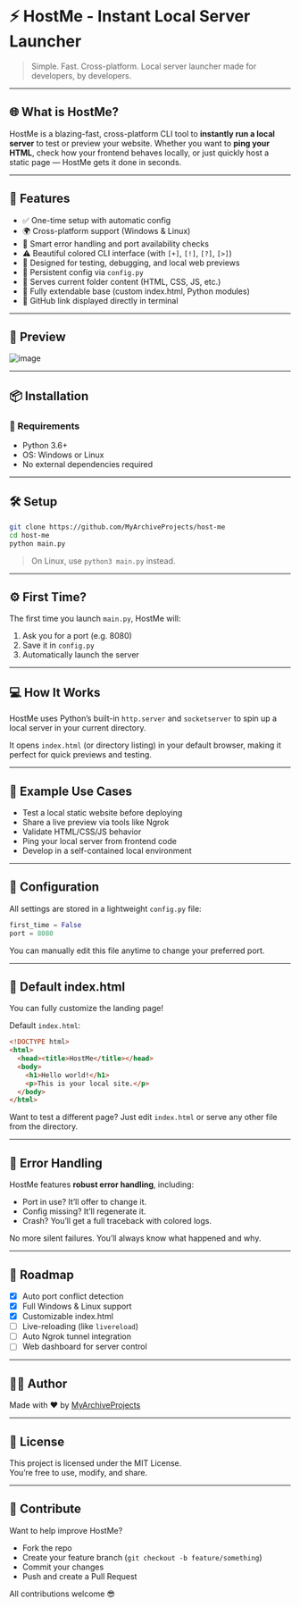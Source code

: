 
# ⚡ HostMe - Instant Local Server Launcher

> Simple. Fast. Cross-platform. Local server launcher made for developers, by developers.

---

## 🌐 What is HostMe?

HostMe is a blazing-fast, cross-platform CLI tool to **instantly run a local server** to test or preview your website. Whether you want to **ping your HTML**, check how your frontend behaves locally, or just quickly host a static page — HostMe gets it done in seconds.

---

## 🚀 Features

- ✅ One-time setup with automatic config
- 🌍 Cross-platform support (Windows & Linux)
- 🧠 Smart error handling and port availability checks
- ⚠️ Beautiful colored CLI interface (with `[+]`, `[!]`, `[?]`, `[>]`)
- 🧪 Designed for testing, debugging, and local web previews
- 🔁 Persistent config via `config.py`
- 📁 Serves current folder content (HTML, CSS, JS, etc.)
- 🧱 Fully extendable base (custom index.html, Python modules)
- 🔗 GitHub link displayed directly in terminal

---

## 📸 Preview

![image](https://github.com/user-attachments/assets/67105413-a794-4d36-be66-ccf0a28d2939)


---

## 📦 Installation

### 🧩 Requirements

- Python 3.6+
- OS: Windows or Linux
- No external dependencies required

---

## 🛠️ Setup

```bash
git clone https://github.com/MyArchiveProjects/host-me
cd host-me
python main.py
```

> On Linux, use `python3 main.py` instead.

---

## ⚙️ First Time?

The first time you launch `main.py`, HostMe will:

1. Ask you for a port (e.g. 8080)
2. Save it in `config.py`
3. Automatically launch the server

---

## 💻 How It Works

HostMe uses Python’s built-in `http.server` and `socketserver` to spin up a local server in your current directory.

It opens `index.html` (or directory listing) in your default browser, making it perfect for quick previews and testing.

---

## 🧪 Example Use Cases

- Test a local static website before deploying
- Share a live preview via tools like Ngrok
- Validate HTML/CSS/JS behavior
- Ping your local server from frontend code
- Develop in a self-contained local environment

---

## 🔧 Configuration

All settings are stored in a lightweight `config.py` file:

```python
first_time = False
port = 8080
```

You can manually edit this file anytime to change your preferred port.

---

## 📁 Default index.html

You can fully customize the landing page!

Default `index.html`:

```html
<!DOCTYPE html>
<html>
  <head><title>HostMe</title></head>
  <body>
    <h1>Hello world!</h1>
    <p>This is your local site.</p>
  </body>
</html>
```

Want to test a different page? Just edit `index.html` or serve any other file from the directory.

---

## 🧠 Error Handling

HostMe features **robust error handling**, including:

- Port in use? It’ll offer to change it.
- Config missing? It’ll regenerate it.
- Crash? You’ll get a full traceback with colored logs.

No more silent failures. You’ll always know what happened and why.

---

## 📌 Roadmap

- [x] Auto port conflict detection
- [x] Full Windows & Linux support
- [x] Customizable index.html
- [ ] Live-reloading (like `livereload`)
- [ ] Auto Ngrok tunnel integration
- [ ] Web dashboard for server control

---

## 🧑‍💻 Author

Made with ❤️ by [MyArchiveProjects](https://github.com/MyArchiveProjects)

---

## 🫡 License

This project is licensed under the MIT License.  
You’re free to use, modify, and share.

---

## 🤝 Contribute

Want to help improve HostMe?

- Fork the repo
- Create your feature branch (`git checkout -b feature/something`)
- Commit your changes
- Push and create a Pull Request

All contributions welcome 😎
